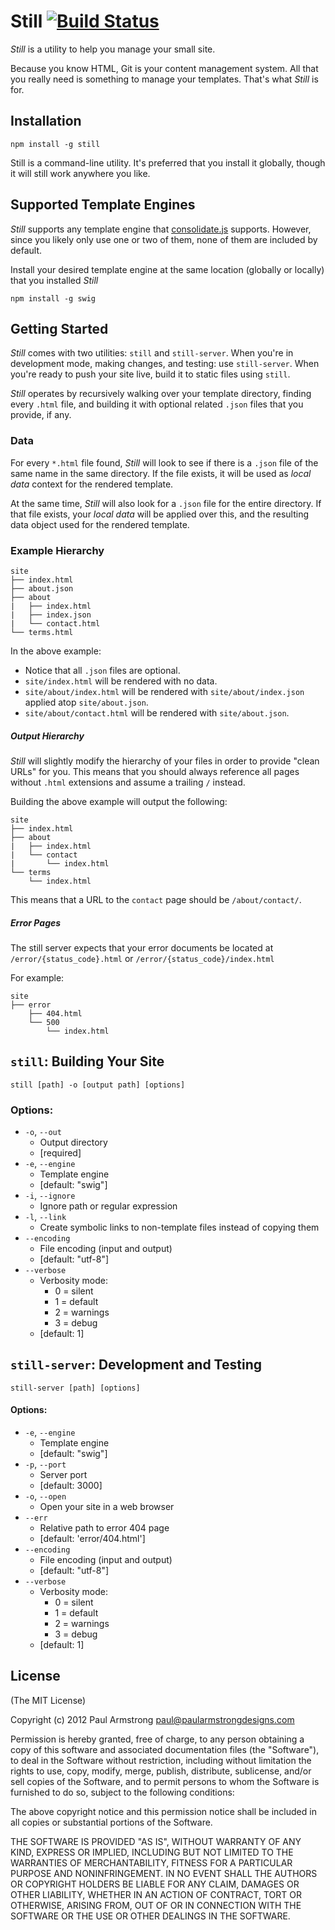 Still [![Build Status](https://secure.travis-ci.org/paularmstrong/still.png)](http://travis-ci.org/paularmstrong/still)
=====

_Still_ is a utility to help you manage your small site.

Because you know HTML, Git is your content management system. All that you really need is something to manage your templates. That's what _Still_ is for.

Installation
------------

    npm install -g still

Still is a command-line utility. It's preferred that you install it globally, though it will still work anywhere you like.

Supported Template Engines
--------------------------

_Still_ supports any template engine that [consolidate.js](https://github.com/visionmedia/consolidate.js/blob/master/Readme.md) supports. However, since you likely only use one or two of them, none of them are included by default.

Install your desired template engine at the same location (globally or locally) that you installed _Still_

    npm install -g swig

Getting Started
---------------

_Still_ comes with two utilities: `still` and `still-server`. When you're in development mode, making changes, and testing: use `still-server`. When you're ready to push your site live, build it to static files using `still`.

_Still_ operates by recursively walking over your template directory, finding every `.html` file, and building it with optional related `.json` files that you provide, if any.

### Data

For every `*.html` file found, _Still_ will look to see if there is a `.json` file of the same name in the same directory. If the file exists, it will be used as _local data_ context for the rendered template.

At the same time, _Still_ will also look for a `.json` file for the entire directory. If that file exists, your _local data_ will be applied over this, and the resulting data object used for the rendered template.

### Example Hierarchy

    site
    ├── index.html
    ├── about.json
    ├── about
    |   ├── index.html
    |   ├── index.json
    |   └── contact.html
    └── terms.html

In the above example:

* Notice that all `.json` files are optional.
* `site/index.html` will be rendered with no data.
* `site/about/index.html` will be rendered with `site/about/index.json` applied atop `site/about.json`.
* `site/about/contact.html` will be rendered with `site/about.json`.

##### Output Hierarchy

_Still_ will slightly modify the hierarchy of your files in order to provide "clean URLs" for you. This means that you should always reference all pages without `.html` extensions and assume a trailing `/` instead.

Building the above example will output the following:

    site
    ├── index.html
    ├── about
    |   ├── index.html
    |   └── contact
    |       └── index.html
    └── terms
        └── index.html

This means that a URL to the `contact` page should be `/about/contact/`.

##### Error Pages

The still server expects that your error documents be located at `/error/{status_code}.html` or `/error/{status_code}/index.html`

For example:

    site
    ├── error
        ├── 404.html
        └── 500
            └── index.html

`still`: Building Your Site
---------------------------

    still [path] -o [output path] [options]

### Options:

* `-o`, `--out`
    * Output directory
    * [required]
* `-e`, `--engine`
    * Template engine
    * [default: "swig"]
* `-i`, `--ignore`
    * Ignore path or regular expression
* `-l`, `--link`
    * Create symbolic links to non-template files instead of copying them
* `--encoding`
    * File encoding (input and output)
    * [default: "utf-8"]
* `--verbose`
    * Verbosity mode:
        * 0 = silent
        * 1 = default
        * 2 = warnings
        * 3 = debug
    * [default: 1]

`still-server`: Development and Testing
---------------------------------------

    still-server [path] [options]

#### Options:

* `-e`, `--engine`
    * Template engine
    * [default: "swig"]
* `-p`, `--port`
    * Server port
    * [default: 3000]
* `-o`, `--open`
    * Open your site in a web browser
* `--err`
    * Relative path to error 404 page
    * [default: 'error/404.html']
* `--encoding`
    * File encoding (input and output)
    * [default: "utf-8"]
* `--verbose`
    * Verbosity mode:
        * 0 = silent
        * 1 = default
        * 2 = warnings
        * 3 = debug
    * [default: 1]

License
-------

(The MIT License)

Copyright (c) 2012 Paul Armstrong <paul@paularmstrongdesigns.com>

Permission is hereby granted, free of charge, to any person obtaining a copy of this software and associated documentation files (the "Software"), to deal in the Software without restriction, including without limitation the rights to use, copy, modify, merge, publish, distribute, sublicense, and/or sell copies of the Software, and to permit persons to whom the Software is furnished to do so, subject to the following conditions:

The above copyright notice and this permission notice shall be included in all copies or substantial portions of the Software.

THE SOFTWARE IS PROVIDED "AS IS", WITHOUT WARRANTY OF ANY KIND, EXPRESS OR IMPLIED, INCLUDING BUT NOT LIMITED TO THE WARRANTIES OF MERCHANTABILITY, FITNESS FOR A PARTICULAR PURPOSE AND NONINFRINGEMENT. IN NO EVENT SHALL THE AUTHORS OR COPYRIGHT HOLDERS BE LIABLE FOR ANY CLAIM, DAMAGES OR OTHER LIABILITY, WHETHER IN AN ACTION OF CONTRACT, TORT OR OTHERWISE, ARISING FROM, OUT OF OR IN CONNECTION WITH THE SOFTWARE OR THE USE OR OTHER DEALINGS IN THE SOFTWARE.
